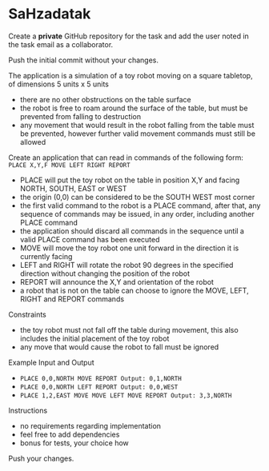 # SaHzadatak
Create a **private** GitHub repository for the task and add the user noted in the task email as a collaborator.

Push the initial commit without your changes.

The application is a simulation of a toy robot moving on a square tabletop, of dimensions 5 units x 5 units
 - there are no other obstructions on the table surface
 - the robot is free to roam around the surface of the table, but must be prevented from falling to destruction
 - any movement that would result in the robot falling from the table must be prevented, however further valid movement commands must still be allowed

Create an application that can read in commands of the following form: `PLACE X,Y,F MOVE LEFT RIGHT REPORT`
 - PLACE will put the toy robot on the table in position X,Y and facing NORTH, SOUTH, EAST or WEST
 - the origin (0,0) can be considered to be the SOUTH WEST most corner
 - the first valid command to the robot is a PLACE command, after that, any sequence of commands may be issued, in any order, including another PLACE command
 - the application should discard all commands in the sequence until a valid PLACE command has been executed
 - MOVE will move the toy robot one unit forward in the direction it is currently facing
 - LEFT and RIGHT will rotate the robot 90 degrees in the specified direction without changing the position of the robot
 - REPORT will announce the X,Y and orientation of the robot
 - a robot that is not on the table can choose to ignore the MOVE, LEFT, RIGHT and REPORT commands

Constraints
 - the toy robot must not fall off the table during movement, this also includes the initial placement of the toy robot
 - any move that would cause the robot to fall must be ignored

Example Input and Output
 - `PLACE 0,0,NORTH MOVE REPORT Output: 0,1,NORTH`
 - `PLACE 0,0,NORTH LEFT REPORT Output: 0,0,WEST`
 - `PLACE 1,2,EAST MOVE MOVE LEFT MOVE REPORT Output: 3,3,NORTH`

Instructions
 - no requirements regarding implementation
 - feel free to add dependencies
 - bonus for tests, your choice how

Push your changes.

